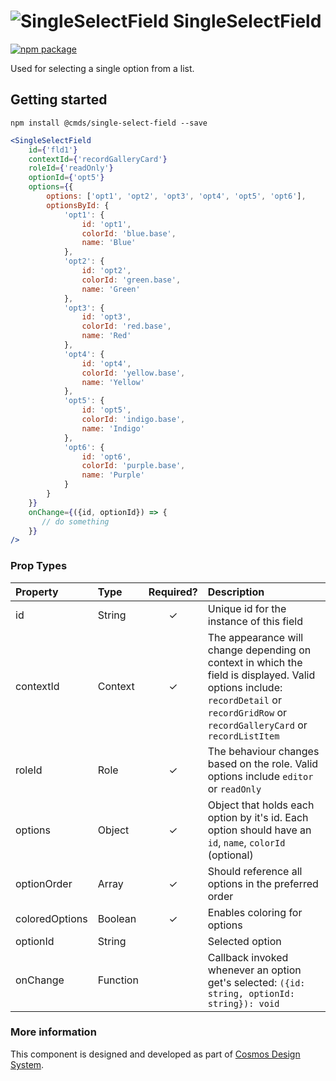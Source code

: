 # ![SingleSelectField](https://user-images.githubusercontent.com/44801418/48109944-25097900-e27c-11e8-83ed-be6379428ced.png) SingleSelectField

[![npm package][npm-badge]][npm]

Used for selecting a single option from a list.	

## Getting started

````
npm install @cmds/single-select-field --save
````

````jsx harmony
<SingleSelectField
    id={'fld1'}
    contextId={'recordGalleryCard'}
    roleId={'readOnly'}
    optionId={'opt5'}
    options={{
        options: ['opt1', 'opt2', 'opt3', 'opt4', 'opt5', 'opt6'],
        optionsById: {
            'opt1': {
                id: 'opt1',
                colorId: 'blue.base',
                name: 'Blue'
            },
            'opt2': {
                id: 'opt2',
                colorId: 'green.base',
                name: 'Green'
            },
            'opt3': {
                id: 'opt3',
                colorId: 'red.base',
                name: 'Red'
            },
            'opt4': {
                id: 'opt4',
                colorId: 'yellow.base',
                name: 'Yellow'
            },
            'opt5': {
                id: 'opt5',
                colorId: 'indigo.base',
                name: 'Indigo'
            },
            'opt6': {
                id: 'opt6',
                colorId: 'purple.base',
                name: 'Purple'
            }
        }
    }}
    onChange={({id, optionId}) => {
       // do something 
    }}
/>
````

### Prop Types

| Property | Type | Required? | Description |
|:---|:---|:---:|:---|
| id | String | ✓ | Unique id for the instance of this field |
| contextId | Context | ✓ | The appearance will change depending on context in which the field is displayed. Valid options include: `recordDetail` or `recordGridRow` or `recordGalleryCard` or `recordListItem` |
| roleId | Role | ✓ | The behaviour changes based on the role. Valid options include `editor` or `readOnly` |
| options | Object | ✓ | Object that holds each option by it's id. Each option should have an `id`, `name`, `colorId` (optional) |
| optionOrder | Array | ✓ | Should reference all options in the preferred order |
| coloredOptions | Boolean | ✓ | Enables coloring for options |
| optionId | String | | Selected option |
| onChange | Function |  | Callback invoked whenever an option get's selected: `({id: string, optionId: string}): void` |

### More information

This component is designed and developed as part of [Cosmos Design System][cmds]. 

[cmds]: https://github.com/entercosmos/cosmos
[npm-badge]: https://img.shields.io/npm/v/@cmds/single-select-field.svg
[npm]: https://www.npmjs.org/package/@cmds/single-select-field
